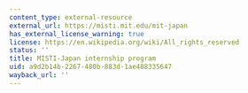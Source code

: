 ```yaml
---
content_type: external-resource
external_url: https://misti.mit.edu/mit-japan
has_external_license_warning: true
license: https://en.wikipedia.org/wiki/All_rights_reserved
status: ''
title: MISTI-Japan internship program
uid: a9d2b14b-2267-480b-883d-1ae488335647
wayback_url: ''
---
```

